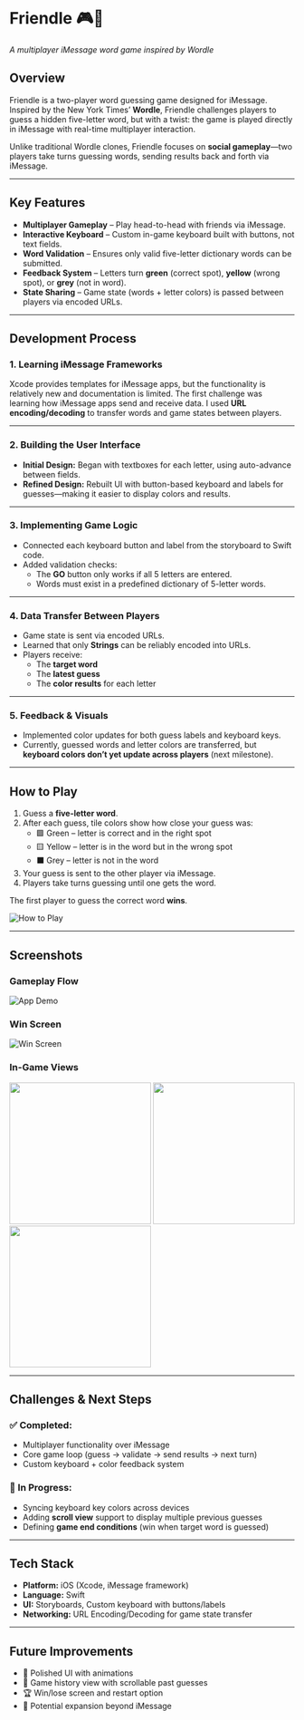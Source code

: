 # Friendle 🎮📱  
*A multiplayer iMessage word game inspired by Wordle*

## Overview  
Friendle is a two-player word guessing game designed for iMessage. Inspired by the New York Times’ **Wordle**, Friendle challenges players to guess a hidden five-letter word, but with a twist: the game is played directly in iMessage with real-time multiplayer interaction.  

Unlike traditional Wordle clones, Friendle focuses on **social gameplay**—two players take turns guessing words, sending results back and forth via iMessage.  

---

## Key Features  
- **Multiplayer Gameplay** – Play head-to-head with friends via iMessage.  
- **Interactive Keyboard** – Custom in-game keyboard built with buttons, not text fields.  
- **Word Validation** – Ensures only valid five-letter dictionary words can be submitted.  
- **Feedback System** – Letters turn **green** (correct spot), **yellow** (wrong spot), or **grey** (not in word).  
- **State Sharing** – Game state (words + letter colors) is passed between players via encoded URLs.  

---

## Development Process  

### 1. Learning iMessage Frameworks  
Xcode provides templates for iMessage apps, but the functionality is relatively new and documentation is limited. The first challenge was learning how iMessage apps send and receive data. I used **URL encoding/decoding** to transfer words and game states between players.  

---

### 2. Building the User Interface  
- **Initial Design:** Began with textboxes for each letter, using auto-advance between fields.  
- **Refined Design:** Rebuilt UI with button-based keyboard and labels for guesses—making it easier to display colors and results.  

---

### 3. Implementing Game Logic  
- Connected each keyboard button and label from the storyboard to Swift code.  
- Added validation checks:  
  - The **GO** button only works if all 5 letters are entered.  
  - Words must exist in a predefined dictionary of 5-letter words.  

---

### 4. Data Transfer Between Players  
- Game state is sent via encoded URLs.  
- Learned that only **Strings** can be reliably encoded into URLs.  
- Players receive:  
  - The **target word**  
  - The **latest guess**  
  - The **color results** for each letter  

---

### 5. Feedback & Visuals  
- Implemented color updates for both guess labels and keyboard keys.  
- Currently, guessed words and letter colors are transferred, but **keyboard colors don’t yet update across players** (next milestone).  

---

## How to Play  
1. Guess a **five-letter word**.  
2. After each guess, tile colors show how close your guess was:  
   - 🟩 Green – letter is correct and in the right spot  
   - 🟨 Yellow – letter is in the word but in the wrong spot  
   - ⬛ Grey – letter is not in the word  
3. Your guess is sent to the other player via iMessage.  
4. Players take turns guessing until one gets the word.  

The first player to guess the correct word **wins**.  

![How to Play](instructions.JPEG)

---

## Screenshots  

### Gameplay Flow  
![App Demo](app-store-preview.JPEG)

### Win Screen  
![Win Screen](winner.JPEG)

### In-Game Views  
<p float="left">
  <img src="Image%205-20-22%20at%2011.56%20AM.JPEG" width="250" />
  <img src="IMG_8533.JPEG" width="250" />
  <img src="IMG_8534.JPEG" width="250" />
</p>

---

## Challenges & Next Steps  
### ✅ Completed:  
- Multiplayer functionality over iMessage  
- Core game loop (guess → validate → send results → next turn)  
- Custom keyboard + color feedback system  

### 🚧 In Progress:  
- Syncing keyboard key colors across devices  
- Adding **scroll view** support to display multiple previous guesses  
- Defining **game end conditions** (win when target word is guessed)  

---

## Tech Stack  
- **Platform:** iOS (Xcode, iMessage framework)  
- **Language:** Swift  
- **UI:** Storyboards, Custom keyboard with buttons/labels  
- **Networking:** URL Encoding/Decoding for game state transfer  

---

## Future Improvements  
- 🎨 Polished UI with animations  
- 📜 Game history view with scrollable past guesses  
- 🏆 Win/lose screen and restart option  
- 🔗 Potential expansion beyond iMessage  
